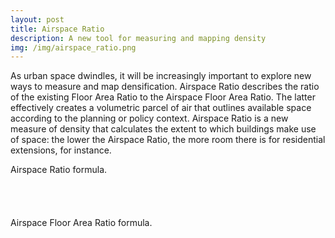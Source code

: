 ```yaml
---
layout: post
title: Airspace Ratio
description: A new tool for measuring and mapping density
img: /img/airspace_ratio.png
---
```


As urban space dwindles, it will be increasingly important to explore new ways to measure and map densification. Airspace Ratio describes the ratio of the existing Floor Area Ratio to the Airspace Floor Area Ratio. The latter effectively creates a volumetric parcel of air that outlines available space according to the planning or policy context. Airspace Ratio is a new measure of density that calculates the extent to which buildings make use of space: the lower the Airspace Ratio, the more room there is for residential extensions, for instance.

<div class="col">
	<img class="col" src="{{ site.baseurl }}/img/ar_formula_portfolio.png" alt="" title=""/>
</div>

<div class="col three caption">
	Airspace Ratio formula.
</div>

<br>
<br>
<br>
<br>

<div class="col">
	<img class="col" src="{{ site.baseurl }}/img/afar_formula_portfolio.png" alt="" title=""/>
</div>

<div class="col three caption">
	Airspace Floor Area Ratio formula.
</div>

